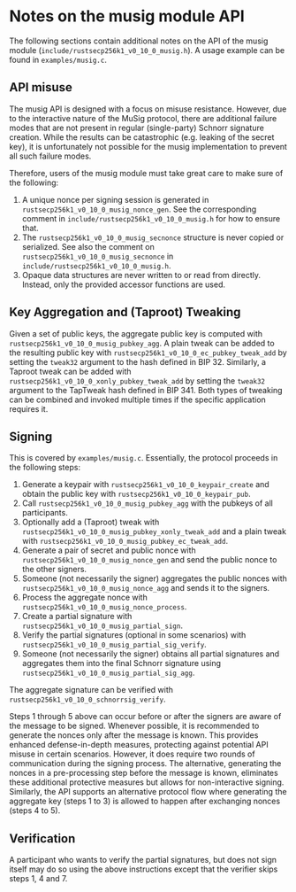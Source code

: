 Notes on the musig module API
===========================

The following sections contain additional notes on the API of the musig module (`include/rustsecp256k1_v0_10_0_musig.h`).
A usage example can be found in `examples/musig.c`.

## API misuse

The musig API is designed with a focus on misuse resistance.
However, due to the interactive nature of the MuSig protocol, there are additional failure modes that are not present in regular (single-party) Schnorr signature creation.
While the results can be catastrophic (e.g. leaking of the secret key), it is unfortunately not possible for the musig implementation to prevent all such failure modes.

Therefore, users of the musig module must take great care to make sure of the following:

1. A unique nonce per signing session is generated in `rustsecp256k1_v0_10_0_musig_nonce_gen`.
   See the corresponding comment in `include/rustsecp256k1_v0_10_0_musig.h` for how to ensure that.
2. The `rustsecp256k1_v0_10_0_musig_secnonce` structure is never copied or serialized.
   See also the comment on `rustsecp256k1_v0_10_0_musig_secnonce` in `include/rustsecp256k1_v0_10_0_musig.h`.
3. Opaque data structures are never written to or read from directly.
   Instead, only the provided accessor functions are used.

## Key Aggregation and (Taproot) Tweaking

Given a set of public keys, the aggregate public key is computed with `rustsecp256k1_v0_10_0_musig_pubkey_agg`.
A plain tweak can be added to the resulting public key with `rustsecp256k1_v0_10_0_ec_pubkey_tweak_add` by setting the `tweak32` argument to the hash defined in BIP 32. Similarly, a Taproot tweak can be added with `rustsecp256k1_v0_10_0_xonly_pubkey_tweak_add` by setting the `tweak32` argument to the TapTweak hash defined in BIP 341.
Both types of tweaking can be combined and invoked multiple times if the specific application requires it.

## Signing

This is covered by `examples/musig.c`.
Essentially, the protocol proceeds in the following steps:

1. Generate a keypair with `rustsecp256k1_v0_10_0_keypair_create` and obtain the public key with `rustsecp256k1_v0_10_0_keypair_pub`.
2. Call `rustsecp256k1_v0_10_0_musig_pubkey_agg` with the pubkeys of all participants.
3. Optionally add a (Taproot) tweak with `rustsecp256k1_v0_10_0_musig_pubkey_xonly_tweak_add` and a plain tweak with `rustsecp256k1_v0_10_0_musig_pubkey_ec_tweak_add`.
4. Generate a pair of secret and public nonce with `rustsecp256k1_v0_10_0_musig_nonce_gen` and send the public nonce to the other signers.
5. Someone (not necessarily the signer) aggregates the public nonces with `rustsecp256k1_v0_10_0_musig_nonce_agg` and sends it to the signers.
6. Process the aggregate nonce with `rustsecp256k1_v0_10_0_musig_nonce_process`.
7. Create a partial signature with `rustsecp256k1_v0_10_0_musig_partial_sign`.
8. Verify the partial signatures (optional in some scenarios) with `rustsecp256k1_v0_10_0_musig_partial_sig_verify`.
9. Someone (not necessarily the signer) obtains all partial signatures and aggregates them into the final Schnorr signature using `rustsecp256k1_v0_10_0_musig_partial_sig_agg`.

The aggregate signature can be verified with `rustsecp256k1_v0_10_0_schnorrsig_verify`.

Steps 1 through 5 above can occur before or after the signers are aware of the message to be signed.
Whenever possible, it is recommended to generate the nonces only after the message is known.
This provides enhanced defense-in-depth measures, protecting against potential API misuse in certain scenarios.
However, it does require two rounds of communication during the signing process.
The alternative, generating the nonces in a pre-processing step before the message is known, eliminates these additional protective measures but allows for non-interactive signing.
Similarly, the API supports an alternative protocol flow where generating the aggregate key (steps 1 to 3) is allowed to happen after exchanging nonces (steps 4 to 5).

## Verification

A participant who wants to verify the partial signatures, but does not sign itself may do so using the above instructions except that the verifier skips steps 1, 4 and 7.
